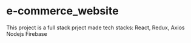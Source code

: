 # e-commerce_website

This project is a full stack prject made 
tech stacks:
React, Redux, Axios
Nodejs
Firebase
